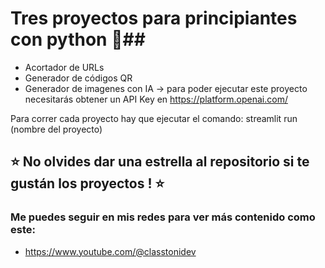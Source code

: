 # Tres proyectos para principiantes con python 🐍##

- Acortador de URLs
- Generador de códigos QR
- Generador de imagenes con IA -> para poder ejecutar este proyecto necesitarás obtener un API Key en https://platform.openai.com/

Para correr cada proyecto hay que ejecutar el comando: streamlit run (nombre del proyecto)


## ⭐ No olvides dar una estrella al repositorio si te gustán los proyectos ! ⭐ ##

### Me puedes seguir en mis redes para ver más contenido como este:

- https://www.youtube.com/@classtonidev
